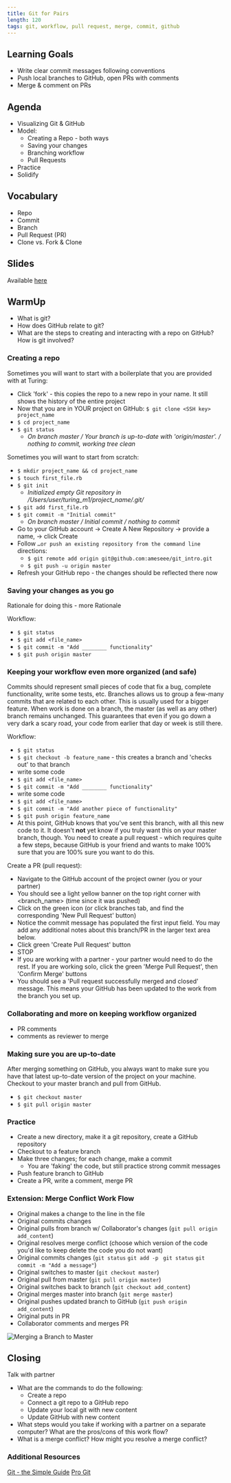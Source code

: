 ```yaml
---
title: Git for Pairs
length: 120
tags: git, workflow, pull request, merge, commit, github
---
```


## Learning Goals

* Write clear commit messages following conventions
* Push local branches to GitHub, open PRs with comments
* Merge & comment on PRs

## Agenda

- Visualizing Git & GitHub
- Model:
  - Creating a Repo - both ways
  - Saving your changes
  - Branching workflow
  - Pull Requests
- Practice
- Solidify

## Vocabulary
* Repo
* Commit
* Branch
* Pull Request (PR)
* Clone vs. Fork & Clone

## Slides

Available [here](../slides/git_for_pairs)

## WarmUp

* What is git?
* How does GitHub relate to git?
* What are the steps to creating and interacting with a repo on GitHub? How is git involved?

### Creating a repo

Sometimes you will want to start with a boilerplate that you are provided with at Turing:
  - Click 'fork' - this copies the repo to a new repo in your name. It still shows the history of the entire project
  - Now that you are in YOUR project on GitHub: `$ git clone <SSH key> project_name`
  - `$ cd project_name`
  - `$ git status`
    - _On branch master / Your branch is up-to-date with 'origin/master'. / nothing to commit, working tree clean_


Sometimes you will want to start from scratch:
  - `$ mkdir project_name && cd project_name`
  - `$ touch first_file.rb`
  - `$ git init`
    - _Initialized empty Git repository in /Users/user/turing_m1/project_name/.git/_
  - `$ git add first_file.rb`
  - `$ git commit -m "Initial commit"`
    - _On branch master / Initial commit / nothing to commit_
  - Go to your GitHub account -> Create A New Repository -> provide a name, -> click Create
  - Follow `…or push an existing repository from the command line` directions:
    - `$ git remote add origin git@github.com:ameseee/git_intro.git`
    - `$ git push -u origin master`
  - Refresh your GitHub repo - the changes should be reflected there now


### Saving your changes as you go

Rationale for doing this  -
more Rationale

Workflow:
- `$ git status`
- `$ git add <file_name>`
- `$ git commit -m "Add ________ functionality"`
- `$ git push origin master`


### Keeping your workflow even more organized (and safe)

Commits should represent small pieces of code that fix a bug, complete functionality, write some tests, etc. Branches allows us to group a few-many commits that are related to each other. This is usually used for a bigger feature. When work is done on a branch, the master (as well as any other) branch remains unchanged. This guarantees that even if you go down a very dark a scary road, your code from earlier that day or week is still there.

Workflow:
- `$ git status`
- `$ git checkout -b feature_name`  - this creates a branch and 'checks out' to that branch
- write some code
- `$ git add <file_name>`
- `$ git commit -m "Add ________ functionality"`
- write some code
- `$ git add <file_name>`
- `$ git commit -m "Add another piece of functionality"`
- `$ git push origin feature_name`
- At this point, GitHub knows that you've sent this branch, with all this new code to it. It doesn't **not** yet know if you truly want this on your master branch, though. You need to create a pull request - which requires quite a few steps, because GitHub is your friend and wants to make 100% sure that you are 100% sure you want to do this.

Create a PR (pull request):
- Navigate to the GitHub account of the project owner (you or your partner)
- You should see a light yellow banner on the top right corner with <branch_name> (time since it was pushed)
- Click on the green icon (or click branches tab, and find the corresponding 'New Pull Request' button)
- Notice the commit message has populated the first input field. You may add any additional notes about this branch/PR in the larger text area below.
- Click green 'Create Pull Request' button
- STOP
- If you are working with a partner - your partner would need to do the rest. If you are working solo, click the green 'Merge Pull Request', then 'Confirm Merge' buttons
- You should see a 'Pull request successfully merged and closed' message. This means your GitHub has been updated to the work from the branch you set up.


### Collaborating and more on keeping workflow organized

- PR comments
- comments as reviewer to merge


### Making sure you are up-to-date
After merging something on GitHub, you always want to make sure you have that latest up-to-date version of the project on your machine. Checkout to your master branch and pull from GitHub.
- `$ git checkout master`
- `$ git pull origin master`


### Practice
- Create a new directory, make it a git repository, create a GitHub repository
- Checkout to a feature branch
- Make three changes; for each change, make a commit
  - You are 'faking' the code, but still practice strong commit messages
- Push feature branch to GitHub
- Create a PR, write a comment, merge PR


### Extension: Merge Conflict Work Flow

* Original makes a change to the line in the file
* Original commits changes
* Original pulls from branch w/ Collaborator's changes
  (`git pull origin add_content`)
* Original resolves merge conflict
  (choose which version of the code you'd like to keep
   delete the code you do not want)
* Original commits changes
  (`git status`
   `git add -p`
   ` git status`
   `git commit -m "Add a message"`)
* Original switches to master (`git checkout master`)
* Original pull from master (`git pull origin master`)
* Original switches back to branch (`git checkout add_content`)
* Original merges master into branch (`git merge master`)
* Original pushes updated branch to GitHub
  (`git push origin add_content`)
* Original puts in PR
* Collaborator comments and merges PR

![Merging a Branch to Master](https://docs.google.com/drawings/d/e/2PACX-1vR6KtiUHn_LsBfxJRYUYwgT7KJClTVLajC3OzwME6RLF1HroCbOQGuRXUcgjI-I1xfZ-LuF4R5BGbi7/pub?w=960&h=720)

## Closing

Talk with partner
* What are the commands to do the following:
   - Create a repo
   - Connect a git repo to a GitHub repo
   - Update your local git with new content
   - Update GitHub with new content
* What steps would you take if working with a partner on a separate computer? What are the pros/cons of this work flow?
* What is a merge conflict? How might you resolve a merge conflict?

### Additional Resources

[Git - the Simple Guide](http://rogerdudler.github.io/git-guide/)
[Pro Git](https://git-scm.com/book/en/v2)
